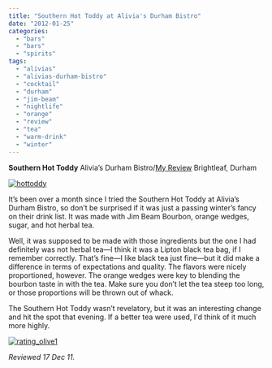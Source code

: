 ```yaml
---
title: "Southern Hot Toddy at Alivia's Durham Bistro"
date: "2012-01-25"
categories: 
  - "bars"
  - "bars"
  - "spirits"
tags: 
  - "alivias"
  - "alivias-durham-bistro"
  - "cocktail"
  - "durham"
  - "jim-beam"
  - "nightlife"
  - "orange"
  - "review"
  - "tea"
  - "warm-drink"
  - "winter"
---
```


**Southern Hot Toddy** Alivia’s Durham Bistro/[My Review](http://www.thegourmez.com/2007/04/alivias-durham-bistro-brightleaf-durham/ "Alivia's Durham BIstro") Brightleaf, Durham

[![](http://s3.amazonaws.com/thegourmez-wpmedia/2012/01/hottoddy.jpg "hottoddy")](http://s3.amazonaws.com/thegourmez-wpmedia/2012/01/hottoddy.jpg)

It’s been over a month since I tried the Southern Hot Toddy at Alivia’s Durham Bistro, so don’t be surprised if it was just a passing winter’s fancy on their drink list. It was made with Jim Beam Bourbon, orange wedges, sugar, and hot herbal tea.

Well, it was supposed to be made with those ingredients but the one I had definitely was not herbal tea—I think it was a Lipton black tea bag, if I remember correctly. That’s fine—I like black tea just fine—but it did make a difference in terms of expectations and quality. The flavors were nicely proportioned, however. The orange wedges were key to blending the bourbon taste in with the tea. Make sure you don’t let the tea steep too long, or those proportions will be thrown out of whack.

The Southern Hot Toddy wasn’t revelatory, but it was an interesting change and hit the spot that evening. If a better tea were used, I'd think of it much more highly.

[![](http://s3.amazonaws.com/thegourmez-wpmedia/2009/04/rating_olive1.gif "rating_olive1")](http://s3.amazonaws.com/thegourmez-wpmedia/2009/04/rating_olive1.gif)

_Reviewed 17 Dec 11._

